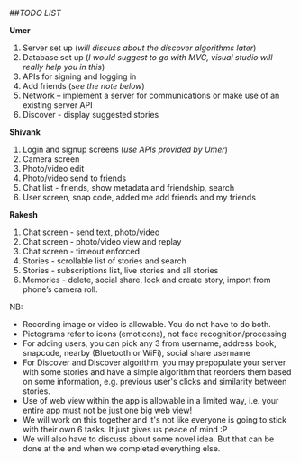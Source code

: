 ##*TODO LIST*

**Umer**

1. Server set up (*will discuss about the discover algorithms later*)
2. Database set up (*I would suggest to go with MVC, visual studio will really help you in this*)
3. APIs for signing and logging in
4. Add friends (*see the note below*)
5. Network – implement a server for communications or make use of an existing server API
6. Discover - display suggested stories

**Shivank**

1. Login and signup screens (*use APIs provided by Umer*)
2. Camera screen
3. Photo/video edit
4. Photo/video send to friends
5. Chat list - friends, show metadata and friendship, search
6. User screen, snap code, added me add friends and my friends

**Rakesh**

1. Chat screen - send text, photo/video
2. Chat screen - photo/video view and replay
3. Chat screen - timeout enforced
4. Stories - scrollable list of stories and search
5. Stories - subscriptions list, live stories and all stories
6. Memories - delete, social share, lock and create story, import from phone’s camera roll.

NB:

* Recording image or video is allowable. You do not have to do both.
* Pictograms refer to icons (emoticons), not face recognition/processing
* For adding users, you can pick any 3 from username, address book, snapcode,
   nearby (Bluetooth or WiFi), social share username
* For Discover and Discover algorithm, you may prepopulate your server with some
   stories and have a simple algorithm that reorders them based on some
   information, e.g. previous user's clicks and similarity between stories.
* Use of web view within the app is allowable in a limited way, i.e. your entire
   app must not be just one big web view!
* We will work on this together and it's not like everyone is going to stick
   with their own 6 tasks. It just gives us peace of mind :P
* We will also have to discuss about some novel idea. But that can be done at
   the end when we completed everything else. 

